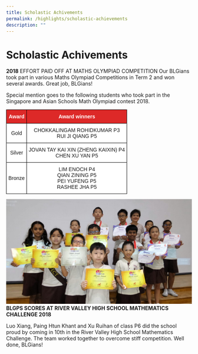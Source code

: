 ```yaml
---
title: Scholastic Achivements
permalink: /highlights/scholastic-achievements
description: ""
---
```

# Scholastic Achivements

**2018**
EFFORT PAID OFF AT MATHS OLYMPIAD COMPETITION
Our BLGians took part in various Maths Olympiad Competitions in Term 2 and won several awards. Great job, BLGians!

Special mention goes to the following students who took part in the Singapore and Asian Schools Math Olympiad contest 2018. 

<style type="text/css">
.tg  {border-collapse:collapse;border-spacing:0;}
.tg td{border-color:black;border-style:solid;border-width:1px;font-family:Arial, sans-serif;font-size:14px;
  overflow:hidden;padding:10px 5px;word-break:normal;}
.tg th{border-color:black;border-style:solid;border-width:1px;font-family:Arial, sans-serif;font-size:14px;
  font-weight:normal;overflow:hidden;padding:10px 5px;word-break:normal;}
.tg .tg-5hx2{background-color:#DD2928;color:#FFF;font-weight:bold;text-align:center;vertical-align:middle}
.tg .tg-f4yw{background-color:#FFF;text-align:center;vertical-align:middle}
</style>
<table class="tg">
<thead>
  <tr>
    <th class="tg-5hx2"><span style="color:#FFF;background-color:#DD2928">Award</span></th>
    <th class="tg-5hx2"><span style="color:#FFF;background-color:#DD2928">Award winners</span></th>
  </tr>
</thead>
<tbody>
  <tr>
    <td class="tg-f4yw"><span style="background-color:#FFF">Gold </span></td>
    <td class="tg-f4yw"><span style="background-color:#FFF">CHOKKALINGAM ROHIDKUMAR   P3</span><br><span style="background-color:#FFF">RUI JI QIANG  P5</span><br></td>
  </tr>
  <tr>
    <td class="tg-f4yw"><span style="background-color:#FFF">Silver</span></td>
    <td class="tg-f4yw"><span style="background-color:#FFF">JOVAN TAY KAI XIN (ZHENG KAIXIN)  P4</span><br><span style="background-color:#FFF">CHEN XU YAN P5</span></td>
  </tr>
  <tr>
    <td class="tg-f4yw"><span style="background-color:#FFF"> Bronze</span></td>
    <td class="tg-f4yw"><span style="background-color:#FFF"> LIM ENOCH P4</span><br><span style="background-color:#FFF">QIAN ZINING P5</span><br><span style="background-color:#FFF">PEI YUFENG  P5</span><br><span style="background-color:#FFF">RASHEE JHA P5</span></td>
  </tr>
</tbody>
</table>

![](/images/sch%20web.jpg)
**BLGPS SCORES AT RIVER VALLEY HIGH SCHOOL MATHEMATICS CHALLENGE 2018**

Luo Xiang, Paing Htun Khant and Xu Ruihan of class P6 did the school proud by coming in 10th in the River Valley High School Mathematics Challenge. The team worked together to overcome stiff competition. Well done, BLGians!